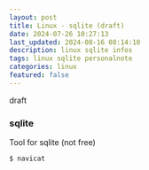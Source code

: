 ```yaml
---
layout: post
title: Linux - sqlite (draft)
date: 2024-07-26 10:27:13
last_updated: 2024-08-16 08:14:10
description: linux sqlite infos
tags: linux sqlite personalnote
categories: linux
featured: false
---
```


draft

### sqlite

Tool for sqlite (not free)

```markup
$ navicat
```

